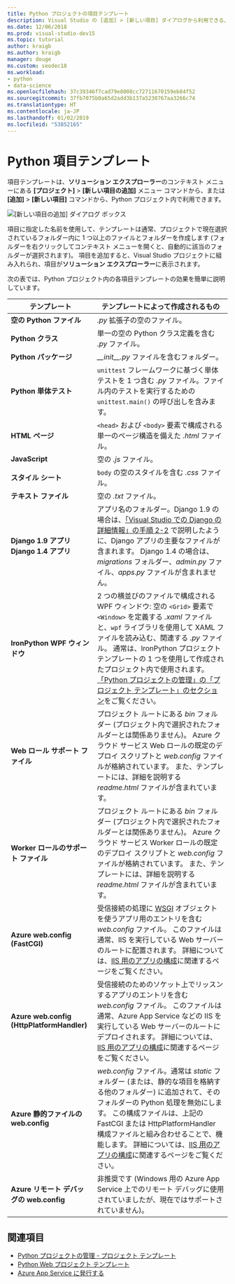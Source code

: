 ```yaml
---
title: Python プロジェクトの項目テンプレート
description: Visual Studio の [追加] > [新しい項目] ダイアログから利用できる、Python プロジェクトの項目テンプレートの参照一覧。
ms.date: 12/06/2018
ms.prod: visual-studio-dev15
ms.topic: tutorial
author: kraigb
ms.author: kraigb
manager: douge
ms.custom: seodec18
ms.workload:
- python
- data-science
ms.openlocfilehash: 37c39346f7cad79e8008cc72711670159eb84f52
ms.sourcegitcommit: 37fb7075b0a65d2add3b137a5230767aa3266c74
ms.translationtype: HT
ms.contentlocale: ja-JP
ms.lasthandoff: 01/02/2019
ms.locfileid: "53852165"
---
```

# <a name="python-item-templates"></a>Python 項目テンプレート

項目テンプレートは、**ソリューション エクスプローラー**のコンテキスト メニューにある **[プロジェクト]** > **[新しい項目の追加]** メニュー コマンドから、または **[追加]** > **[新しい項目]** コマンドから、Python プロジェクト内で利用できます。

![[新しい項目の追加] ダイアログ ボックス](media/project-item-templates.png)

項目に指定した名前を使用して、テンプレートは通常、プロジェクトで現在選択されているフォルダー内に 1 つ以上のファイルとフォルダーを作成します (フォルダーを右クリックしてコンテキスト メニューを開くと、自動的に該当のフォルダーが選択されます)。 項目を追加すると、Visual Studio プロジェクトに組み入れられ、項目が**ソリューション エクスプローラー**に表示されます。

次の表では、Python プロジェクト内の各項目テンプレートの効果を簡単に説明しています。

| テンプレート | テンプレートによって作成されるもの |
| --- | --- |
| **空の Python ファイル** | *.py* 拡張子の空のファイル。 |
| **Python クラス** | 単一の空の Python クラス定義を含む *.py* ファイル。 |
| **Python パッケージ** | *\_\_init\_\_.py* ファイルを含むフォルダー。 |
| **Python 単体テスト** | `unittest` フレームワークに基づく単体テストを 1 つ含む *.py* ファイル。ファイル内のテストを実行するための `unittest.main()` の呼び出しを含みます。 |
| **HTML ページ** | `<head>` および `<body>` 要素で構成される単一のページ構造を備えた *.html* ファイル。 |
| **JavaScript** | 空の *.js* ファイル。 |
| **スタイル シート** | `body` の空のスタイルを含む *.css* ファイル。 |
| **テキスト ファイル** | 空の *.txt* ファイル。 |
| **Django 1.9 アプリ**<br/>**Django 1.4 アプリ** | アプリ名のフォルダー。Django 1.9 の場合は、[「Visual Studio での Django の詳細情報」の手順 2-2](learn-django-in-visual-studio-step-02-create-an-app.md#step-2-1-create-an-app-with-a-default-structure) で説明したように、Django アプリの主要なファイルが含まれます。 Django 1.4 の場合は、*migrations* フォルダー、*admin.py* ファイル、*apps.py* ファイルが含まれません。 |
| **IronPython WPF ウィンドウ** | 2 つの横並びのファイルで構成される WPF ウィンドウ: 空の `<Grid>` 要素で `<Window>` を定義する *.xaml* ファイルと、`wpf` ライブラリを使用して XAML ファイルを読み込む、関連する *.py* ファイル。 通常は、IronPython プロジェクト テンプレートの 1 つを使用して作成されたプロジェクト内で使用されます。 [「Python プロジェクトの管理」の「プロジェクト テンプレート」のセクション](managing-python-projects-in-visual-studio.md#project-templates)をご覧ください。 |
| **Web ロール サポート ファイル** | プロジェクト ルートにある *bin* フォルダー (プロジェクト内で選択されたフォルダーとは関係ありません)。 Azure クラウド サービス Web ロールの既定のデプロイ スクリプトと *web.config* ファイルが格納されています。 また、テンプレートには、詳細を説明する *readme.html* ファイルが含まれています。 |
| **Worker ロールのサポート ファイル** | プロジェクト ルートにある *bin* フォルダー (プロジェクト内で選択されたフォルダーとは関係ありません)。 Azure クラウド サービス Worker ロールの既定のデプロイ スクリプトと *web.config* ファイルが格納されています。 また、テンプレートには、詳細を説明する *readme.html* ファイルが含まれています。 |
| **Azure web.config (FastCGI)** | 受信接続の処理に [WSGI](https://wsgi.readthedocs.io/en/latest/) オブジェクトを使うアプリ用のエントリを含む *web.config* ファイル。 このファイルは通常、IIS を実行している Web サーバーのルートに配置されます。 詳細については、[IIS 用のアプリの構成](configure-web-apps-for-iis-windows.md)に関連するページをご覧ください。 |
| **Azure web.config (HttpPlatformHandler)** | 受信接続のためのソケット上でリッスンするアプリのエントリを含む *web.config* ファイル。 このファイルは通常、Azure App Service などの IIS を実行している Web サーバーのルートにデプロイされます。 詳細については、[IIS 用のアプリの構成](configure-web-apps-for-iis-windows.md)に関連するページをご覧ください。 |
| **Azure 静的ファイルの web.config** | *web.config* ファイル。通常は *static* フォルダー (または、静的な項目を格納する他のフォルダー) に追加されて、そのフォルダーの Python 処理を無効にします。 この構成ファイルは、上記の FastCGI または HttpPlatformHandler 構成ファイルと組み合わせることで、機能します。 詳細については、[IIS 用のアプリの構成](configure-web-apps-for-iis-windows.md)に関連するページをご覧ください。 |
| **Azure リモート デバッグの web.config** | 非推奨です (Windows 用の Azure App Service 上でのリモート デバッグに使用されていましたが、現在ではサポートされていません)。 |

## <a name="see-also"></a>関連項目

- [Python プロジェクトの管理 - プロジェクト テンプレート](managing-python-projects-in-visual-studio.md#project-templates)
- [Python Web プロジェクト テンプレート](python-web-application-project-templates.md)
- [Azure App Service に発行する](publishing-python-web-applications-to-azure-from-visual-studio.md)
